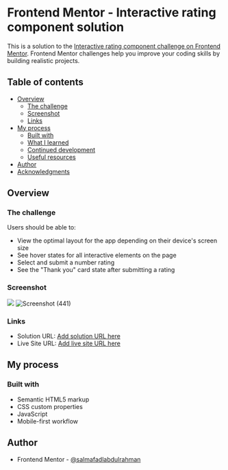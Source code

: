 # Frontend Mentor - Interactive rating component solution

This is a solution to the [Interactive rating component challenge on Frontend Mentor](https://www.frontendmentor.io/challenges/interactive-rating-component-koxpeBUmI). Frontend Mentor challenges help you improve your coding skills by building realistic projects.

## Table of contents

- [Overview](#overview)
  - [The challenge](#the-challenge)
  - [Screenshot](#screenshot)
  - [Links](#links)
- [My process](#my-process)
  - [Built with](#built-with)
  - [What I learned](#what-i-learned)
  - [Continued development](#continued-development)
  - [Useful resources](#useful-resources)
- [Author](#author)
- [Acknowledgments](#acknowledgments)

## Overview

### The challenge

Users should be able to:

- View the optimal layout for the app depending on their device's screen size
- See hover states for all interactive elements on the page
- Select and submit a number rating
- See the "Thank you" card state after submitting a rating

### Screenshot

![](./screenshot.jpg)
![Screenshot (441)](https://user-images.githubusercontent.com/88597694/221119179-43ce93e2-88d9-4f65-8855-a60985949df5.png)


### Links

- Solution URL: [Add solution URL here](https://github.com/salmafadlabdulrahman/Interactive-rating-component#built-with)
- Live Site URL: [Add live site URL here](https://beamish-granita-1ebc8e.netlify.app/)

## My process

### Built with

- Semantic HTML5 markup
- CSS custom properties
- JavaScript
- Mobile-first workflow

## Author
- Frontend Mentor - [@salmafadlabdulrahman](https://www.frontendmentor.io/profile/salmafadlabdulrahman)
